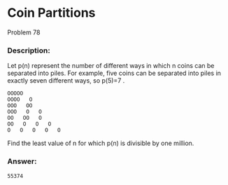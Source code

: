 # Coin Partitions
Problem 78
### Description:
Let p(n)
 represent the number of different ways in which n
 coins can be separated into piles. For example, five coins can be separated into piles in exactly seven different ways, so p(5)=7
.
```
OOOOO
OOOO   O
OOO   OO
OOO   O   O
OO   OO   O
OO   O   O   O
O   O   O   O   O
```
Find the least value of n
 for which p(n)
 is divisible by one million.

### Answer:
```
55374
```
